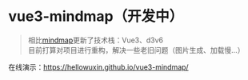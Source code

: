 # vue3-mindmap（开发中）

> 相比[mindmap](https://github.com/hellowuxin/mindmap)更新了技术栈：Vue3、d3v6  
> 目前打算对项目进行重构，解决一些老旧问题（图片生成、加载慢...）

在线演示：<https://hellowuxin.github.io/vue3-mindmap/>
